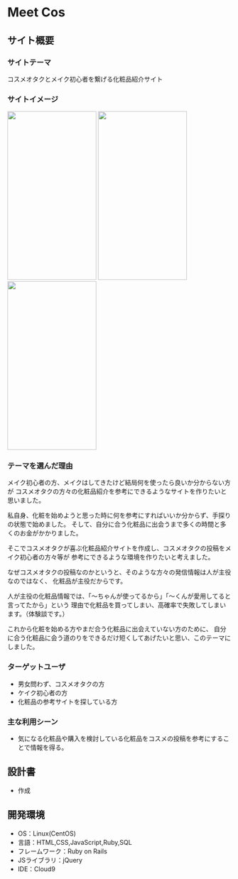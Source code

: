 # Meet Cos

## サイト概要
### サイトテーマ

コスメオタクとメイク初心者を繋げる化粧品紹介サイト

### サイトイメージ
<img src="https://user-images.githubusercontent.com/100674792/179508945-3b673300-5c36-492f-ae52-bcd9aa476494.jpg" width="200px" height="380px">  <img src="https://user-images.githubusercontent.com/100674792/179509250-eff5ed9c-e353-4aab-bb35-bea75ff5bd9c.jpg" width="200px" height="380px">  <img src="https://user-images.githubusercontent.com/100674792/179509309-fa2904ac-f701-438a-bfd4-806fcfc45b04.jpg" width="200px" height="380px">

### テーマを選んだ理由

メイク初心者の方、メイクはしてきたけど結局何を使ったら良いか分からない方が
コスメオタクの方々の化粧品紹介を参考にできるようなサイトを作りたいと思いました。

私自身、化粧を始めようと思った時に何を参考にすればいいか分からず、手探りの状態で始めました。
そして、自分に合う化粧品に出会うまで多くの時間と多くのお金がかかりました。

そこでコスメオタクが喜ぶ化粧品紹介サイトを作成し、コスメオタクの投稿をメイク初心者の方々等が
参考にできるような環境を作りたいと考えました。

なぜコスメオタクの投稿なのかというと、そのような方々の発信情報は人が主役なのではなく、
化粧品が主役だからです。

人が主役の化粧品情報では、「〜ちゃんが使ってるから」「〜くんが愛用してると言ってたから」という
理由で化粧品を買ってしまい、高確率で失敗してしまいます。（体験談です。）

これから化粧を始める方やまだ合う化粧品に出会えていない方のために、
自分に合う化粧品に会う道のりをできるだけ短くしてあげたいと思い、このテーマにしました。

### ターゲットユーザ
- 男女問わず、コスメオタクの方
- ケイク初心者の方
- 化粧品の参考サイトを探している方

### 主な利用シーン

- 気になる化粧品や購入を検討している化粧品をコスメの投稿を参考にすることで情報を得る。

## 設計書
- 作成

## 開発環境
- OS：Linux(CentOS)
- 言語：HTML,CSS,JavaScript,Ruby,SQL
- フレームワーク：Ruby on Rails
- JSライブラリ：jQuery
- IDE：Cloud9
